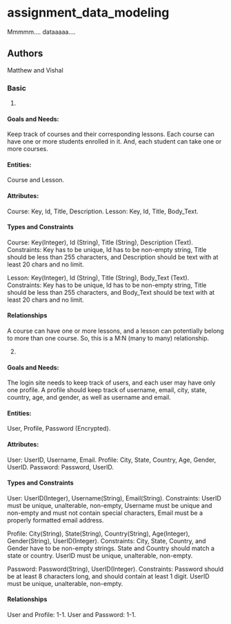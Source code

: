 # assignment_data_modeling
Mmmmm.... dataaaaa....

## Authors
Matthew and Vishal


### Basic

1)
#### Goals and Needs:
Keep track of courses and their corresponding lessons. Each course can have
one or more students enrolled in it. And, each student can take one or more
courses.

#### Entities:
Course and Lesson.

#### Attributes:
Course: Key, Id, Title, Description.
Lesson: Key, Id, Title, Body_Text.

#### Types and Constraints
Course: Key(Integer), Id (String), Title (String), Description (Text).
Constraints: Key has to be unique, Id has to be non-empty string, Title
should be less than 255 characters, and Description should be text with at
least 20 chars and no limit.

Lesson: Key(Integer), Id (String), Title (String), Body_Text (Text).
Constraints: Key has to be unique, Id has to be non-empty string, Title
should be less than 255 characters, and Body_Text should be text with at
least 20 chars and no limit.

#### Relationships
A course can have one or more lessons, and a lesson can potentially belong
to more than one course. So, this is a M:N (many to many) relationship.



2)
#### Goals and Needs:
The login site needs to keep track of users, and each user may have only one 
profile. A profile should keep track of username, email, city, state, country,
age, and gender, as well as username and email. 

#### Entities:
User, Profile, Password (Encrypted). 

#### Attributes:
User: UserID, Username, Email.
Profile: City, State, Country, Age, Gender, UserID.
Password: Password, UserID.

#### Types and Constraints
User: UserID(Integer), Username(String), Email(String).
Constraints: UserID must be unique, unalterable, non-empty, Username must be
unique and non-empty and must not contain special characters, Email must be a
properly formatted email address.

Profile: City(String), State(String), Country(String), Age(Integer),
Gender(String), UserID(Integer).
Constraints: City, State, Country, and Gender have to be non-empty strings.
State and Country should match a state or country. UserID must be unique,
unalterable, non-empty.

Password: Password(String), UserID(Integer).
Constraints: Password should be at least 8 characters long, and should contain
at least 1 digit. UserID must be unique, unalterable, non-empty.

#### Relationships
User and Profile: 1-1.
User and Password: 1-1.

